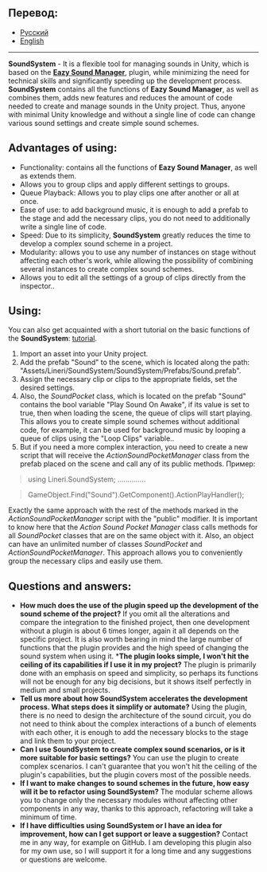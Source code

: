 ## Перевод:
* <a href = "https://github.com/Linerichka/SoundSystem-With-Eazy-Sound-Manager/blob/main/README_RU.md">Русский</a>
* <a href = "https://github.com/Linerichka/SoundSystem-With-Eazy-Sound-Manager/blob/main/README.md">English</a>

---

**SoundSystem** - It is a flexible tool for managing sounds in Unity, which is based on the <a href="https://github.com/JackM36/Eazy-Sound-Manager">**Eazy Sound Manager**</a>,  plugin, while minimizing the need for technical skills and significantly speeding up the development process. **SoundSystem** contains all the functions of **Eazy Sound Manager**, as well as combines them, adds new features and reduces the amount of code needed to create and manage sounds in the Unity project. Thus, anyone with minimal Unity knowledge and without a single line of code can change various sound settings and create simple sound schemes.

## Advantages of using:
* Functionality: contains all the functions of **Eazy Sound Manager**, as well as extends them.
* Allows you to group clips and apply different settings to groups.
* Queue Playback: Allows you to play clips one after another or all at once.
* Ease of use: to add background music, it is enough to add a prefab to the stage and add the necessary clips, you do not need to additionally write a single line of code.
* Speed: Due to its simplicity, **SoundSystem** greatly reduces the time to develop a complex sound scheme in a project.
* Modularity: allows you to use any number of instances on stage without affecting each other's work, while allowing the possibility of combining several instances to create complex sound schemes.
* Allows you to edit all the settings of a group of clips directly from the inspector..

## Using:
You can also get acquainted with a short tutorial on the basic functions of the **SoundSystem**: <a href = "https://youtu.be/kXDuEaaw7Ao">tutorial</a>.
1. Import an asset into your Unity project.
2. Add the prefab "Sound" to the scene, which is located along the path:  "Assets/Lineri/SoundSystem/SoundSystem/Prefabs/Sound.prefab".
3. Assign the necessary clip or clips to the appropriate fields, set the desired settings.
4. Also, the *SoundPocket* class, which is located on the prefab "Sound" contains the bool variable "Play Sound On Awake", if its value is set to true, then when loading the scene, the queue of clips will start playing. This allows you to create simple sound schemes without additional code, for example, it can be used for background music by looping a queue of clips using the "Loop Clips" variable..
5. But if you need a more complex interaction, you need to create a new script that will receive the *ActionSoundPocketManager* class from the prefab placed on the scene and call any of its public methods.
Пример:
>    using Lineri.SoundSystem; ..............

>    GameObject.Find("Sound").GetComponent<ActionSoundPocketManager>().ActionPlayHandler();

Exactly the same approach with the rest of the methods marked in the *ActionSoundPocketManager* script with the "public" modifier. It is important to know here that the *Action Sound Pocket Manager* class calls methods for all *SoundPocket* classes that are on the same object with it. Also, an object can have an unlimited number of classes *SoundPocket* and *ActionSoundPocketManager*. This approach allows you to conveniently group the necessary clips and easily use them.

## Questions and answers:
* **How much does the use of the plugin speed up the development of the sound scheme of the project?** If you omit all the alterations and compare the integration to the finished project, then one development without a plugin is about 6 times longer, again it all depends on the specific project. It is also worth bearing in mind the large number of functions that the plugin provides and the high speed of changing the sound system when using it.
***The plugin looks simple, I won't hit the ceiling of its capabilities if I use it in my project?** The plugin is primarily done with an emphasis on speed and simplicity, so perhaps its functions will not be enough for any big decisions, but it shows itself perfectly in medium and small projects.
* **Tell us more about how SoundSystem accelerates the development process. What steps does it simplify or automate?** Using the plugin, there is no need to design the architecture of the sound circuit, you do not need to think about the complex interactions of a bunch of elements with each other, it is enough to add the necessary blocks to the stage and link them to your project.
* **Can I use SoundSystem to create complex sound scenarios, or is it more suitable for basic settings?** You can use the plugin to create complex scenarios. I can't guarantee that you won't hit the ceiling of the plugin's capabilities, but the plugin covers most of the possible needs.
* **If I want to make changes to sound schemes in the future, how easy will it be to refactor using SoundSystem?** The modular scheme allows you to change only the necessary modules without affecting other components in any way, thanks to this approach, refactoring will take a minimum of time.
* **If I have difficulties using SoundSystem or I have an idea for improvement, how can I get support or leave a suggestion?** Contact me in any way, for example on GitHub. I am developing this plugin also for my own use, so I will support it for a long time and any suggestions or questions are welcome.